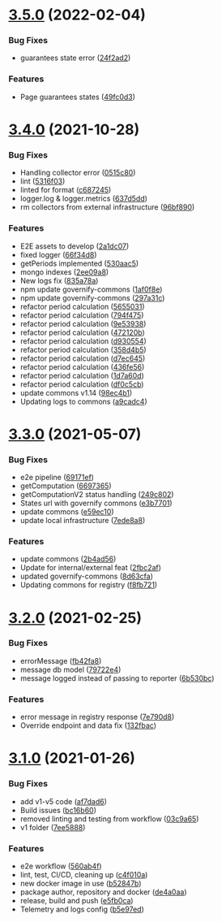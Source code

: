 # [3.5.0](https://github.com/governify/registry/compare/v3.4.0...v3.5.0) (2022-02-04)


### Bug Fixes

* guarantees state error ([24f2ad2](https://github.com/governify/registry/commit/24f2ad220a42cdc504c032771e785abe08fb2bc4))


### Features

* Page guarantees states ([49fc0d3](https://github.com/governify/registry/commit/49fc0d340d30e4b5edcb470ac6386b4f1915547c))



# [3.4.0](https://github.com/governify/registry/compare/v3.3.0...v3.4.0) (2021-10-28)


### Bug Fixes

* Handling collector error ([0515c80](https://github.com/governify/registry/commit/0515c80dd0d21f6927006f69e0ef297414a4ce07))
* lint ([5316f03](https://github.com/governify/registry/commit/5316f0310bb5eb083d4516607a52153fc083f635))
* linted for format ([c687245](https://github.com/governify/registry/commit/c687245d2c19a9d2a5d8a3a87fffb7444a8f0a92))
* logger.log & logger.metrics ([637d5dd](https://github.com/governify/registry/commit/637d5dde4872aec571b7e848ec5b71dc27b003bf))
* rm collectors from external infrastructure ([96bf890](https://github.com/governify/registry/commit/96bf890cce1f92da57859f1d34e2364a5b12a8cb))


### Features

* E2E assets to develop ([2a1dc07](https://github.com/governify/registry/commit/2a1dc071143ece2468b5be134790deeb3cf0930b))
* fixed logger ([66f34d8](https://github.com/governify/registry/commit/66f34d892ca7586a7bcdd3420f621c1b3f297338))
* getPeriods implemented ([530aac5](https://github.com/governify/registry/commit/530aac5f42c10980ca545009cf2534742c3a366a))
* mongo indexes ([2ee09a8](https://github.com/governify/registry/commit/2ee09a83ebd7efe99856e4545d772670c094395c))
* New logs fix ([835a78a](https://github.com/governify/registry/commit/835a78a0623e60f6a9fae0f1658d14731f0181a1))
* npm update governify-commons ([1af0f8e](https://github.com/governify/registry/commit/1af0f8e83b00ce349fda31055baaaffc9b4b1591))
* npm update governify-commons ([297a31c](https://github.com/governify/registry/commit/297a31c4e9679cef60b976879931f26af7c86d35))
* refactor period calculation ([5655031](https://github.com/governify/registry/commit/5655031a75ac971189e2525f2c38eba5e94e8bff))
* refactor period calculation ([794f475](https://github.com/governify/registry/commit/794f4752c9151899c090c4c1da841fdce0394787))
* refactor period calculation ([9e53938](https://github.com/governify/registry/commit/9e539383257d6a09c674c140542e54d55465a9f3))
* refactor period calculation ([472120b](https://github.com/governify/registry/commit/472120bfdbd41acfd4af6b29d3e37b1ab5cc59c6))
* refactor period calculation ([d930554](https://github.com/governify/registry/commit/d9305546e860378e636b6cd8dd8d1422ecf59488))
* refactor period calculation ([358d4b5](https://github.com/governify/registry/commit/358d4b54ebf2841c5b1070e4c749e04210461044))
* refactor period calculation ([d7ec645](https://github.com/governify/registry/commit/d7ec645afe3beb9563d0e4e938f3cba4699c2025))
* refactor period calculation ([436fe56](https://github.com/governify/registry/commit/436fe56668c458330cd9955e5b18f3c96d5166ce))
* refactor period calculation ([1d7a60d](https://github.com/governify/registry/commit/1d7a60d17f0e7bccf8ffbf1e24cce0280be7eb2e))
* refactor period calculation ([df0c5cb](https://github.com/governify/registry/commit/df0c5cb8919d62a87aa9dea7487ada87de70c82f))
* update commons v1.14 ([98ec4b1](https://github.com/governify/registry/commit/98ec4b1b3e86b0216f657444984d1d6de5997f7c))
* Updating logs to commons ([a9cadc4](https://github.com/governify/registry/commit/a9cadc4eee83255057dead1602038cf79ec674b8))



# [3.3.0](https://github.com/governify/registry/compare/v3.2.0...v3.3.0) (2021-05-07)


### Bug Fixes

* e2e pipeline ([69171ef](https://github.com/governify/registry/commit/69171ef597bd90dc8c7ab432bf5c54a9352fa9e7))
* getComputation ([6697365](https://github.com/governify/registry/commit/669736543924ef32dbc225155b9f2ec0ba91febf))
* getComputationV2 status handling ([249c802](https://github.com/governify/registry/commit/249c802704a1a1504d61c5c13602f19e18ff5f06))
* States url with governify commons ([e3b7701](https://github.com/governify/registry/commit/e3b77015e7a3c4530555a2bf9f0f5cfa7ab92133))
* update commons ([e59ec10](https://github.com/governify/registry/commit/e59ec109dbcffe95900804ce72a635daf9225a9a))
* update local infrastructure ([7ede8a8](https://github.com/governify/registry/commit/7ede8a849cb9ea803d8b71b3171cf47886a246dd))


### Features

* update commons ([2b4ad56](https://github.com/governify/registry/commit/2b4ad56a0cc0ecd78609090702833c26ca97dd34))
* Update for internal/external feat ([2fbc2af](https://github.com/governify/registry/commit/2fbc2afbde109ea73cf036d8c79b2c9301c5214a))
* updated governify-commons ([8d63cfa](https://github.com/governify/registry/commit/8d63cfa9497f149db261d0a9e95574f90fd4b1bb))
* Updating commons for registry ([f8fb721](https://github.com/governify/registry/commit/f8fb721d01e4db11e2c07a5253ec96cf829a00c3))



# [3.2.0](https://github.com/governify/registry/compare/v3.1.0...v3.2.0) (2021-02-25)


### Bug Fixes

* errorMessage ([fb42fa8](https://github.com/governify/registry/commit/fb42fa85655d25f82572692eb6c5cb0307095268))
* message db model ([79722e4](https://github.com/governify/registry/commit/79722e468a51287bf9e303417b3698224297b327))
* message logged instead of passing to reporter ([6b530bc](https://github.com/governify/registry/commit/6b530bce8cf4c4bbf86a0c43a45b64753eb6a410))


### Features

* error message in registry response ([7e790d8](https://github.com/governify/registry/commit/7e790d831d7f94279459205493de20570207feb6))
* Override endpoint and data fix ([132fbac](https://github.com/governify/registry/commit/132fbac4f9b622d43e63f6ec93dde6f10bf4c8c4))



# [3.1.0](https://github.com/governify/registry/compare/b5e97ed42be2bd00ce4e6ecb62194b71e647ed38...v3.1.0) (2021-01-26)


### Bug Fixes

* add v1-v5 code ([af7dad6](https://github.com/governify/registry/commit/af7dad609b13e994d9bb7fcaddb4d54629420c54))
* Build issues ([bc16b60](https://github.com/governify/registry/commit/bc16b600c7239e424aec5fb1aeb3435b67fcd647))
* removed linting and testing from workflow ([03c9a65](https://github.com/governify/registry/commit/03c9a651be5931fcdab2ad342d74300d816f9270))
* v1 folder ([7ee5888](https://github.com/governify/registry/commit/7ee5888f570e1a914f5eab802b89286feb45f0c5))


### Features

* e2e workflow ([560ab4f](https://github.com/governify/registry/commit/560ab4fd10822c3ec82ec816a14732016d8f06f6))
* lint, test, CI/CD, cleaning up ([c4f010a](https://github.com/governify/registry/commit/c4f010a045b219219a81bd31f2b441d99169e86d))
* new docker image in use ([b52847b](https://github.com/governify/registry/commit/b52847b0a97a8012954473813f8a97432e6bbbf5))
* package author, repository and docker ([de4a0aa](https://github.com/governify/registry/commit/de4a0aa81923b6da58b4fafd7f705fcf598bf406))
* release, build and push ([e5fb0ca](https://github.com/governify/registry/commit/e5fb0ca4189a9643fa70c2e95047472247901f3d))
* Telemetry and logs config ([b5e97ed](https://github.com/governify/registry/commit/b5e97ed42be2bd00ce4e6ecb62194b71e647ed38))



